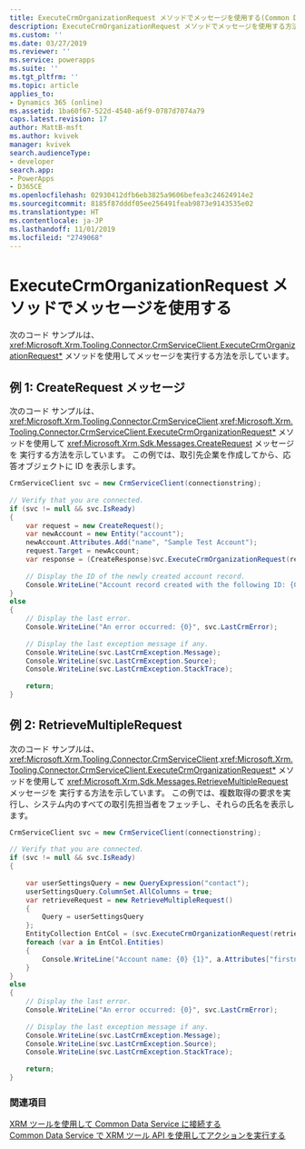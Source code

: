 ```yaml
---
title: ExecuteCrmOrganizationRequest メソッドでメッセージを使用する(Common Data Service)| Microsoft Docs
description: ExecuteCrmOrganizationRequest メソッドでメッセージを使用する方法について説明します。 サンプルは、CrmServiceClient.String) メソッドを使用して CreateRequest および RetrieveMultipleRequest メッセージを実行する方法について示しています。
ms.custom: ''
ms.date: 03/27/2019
ms.reviewer: ''
ms.service: powerapps
ms.suite: ''
ms.tgt_pltfrm: ''
ms.topic: article
applies_to:
- Dynamics 365 (online)
ms.assetid: 1ba60f67-522d-4540-a6f9-0787d7074a79
caps.latest.revision: 17
author: MattB-msft
ms.author: kvivek
manager: kvivek
search.audienceType:
- developer
search.app:
- PowerApps
- D365CE
ms.openlocfilehash: 02930412dfb6eb3825a9606befea3c24624914e2
ms.sourcegitcommit: 8185f87dddf05ee256491feab9873e9143535e02
ms.translationtype: HT
ms.contentlocale: ja-JP
ms.lasthandoff: 11/01/2019
ms.locfileid: "2749068"
---
```

# <a name="use-messages-with-the-executecrmorganizationrequest-method"></a>ExecuteCrmOrganizationRequest メソッドでメッセージを使用する
  
次のコード サンプルは、<xref:Microsoft.Xrm.Tooling.Connector.CrmServiceClient.ExecuteCrmOrganizationRequest*> メソッドを使用してメッセージを実行する方法を示しています。  
  
## <a name="example-1-createrequest-message"></a>例 1: CreateRequest メッセージ  

 次のコード サンプルは、<xref:Microsoft.Xrm.Tooling.Connector.CrmServiceClient>.<xref:Microsoft.Xrm.Tooling.Connector.CrmServiceClient.ExecuteCrmOrganizationRequest*> メソッドを使用して <xref:Microsoft.Xrm.Sdk.Messages.CreateRequest> メッセージを 実行する方法を示しています。 この例では、取引先企業を作成してから、応答オブジェクトに ID を表示します。  
  
```csharp 
CrmServiceClient svc = new CrmServiceClient(connectionstring);  
  
// Verify that you are connected.  
if (svc != null && svc.IsReady)  
{  
    var request = new CreateRequest();  
    var newAccount = new Entity("account");  
    newAccount.Attributes.Add("name", "Sample Test Account");  
    request.Target = newAccount;  
    var response = (CreateResponse)svc.ExecuteCrmOrganizationRequest(request);  
  
    // Display the ID of the newly created account record.  
    Console.WriteLine("Account record created with the following ID: {0}", response.id.ToString());  
}  
else  
{  
    // Display the last error.  
    Console.WriteLine("An error occurred: {0}", svc.LastCrmError);  
  
    // Display the last exception message if any.  
    Console.WriteLine(svc.LastCrmException.Message);  
    Console.WriteLine(svc.LastCrmException.Source);  
    Console.WriteLine(svc.LastCrmException.StackTrace);  
  
    return;  
}  
```  
  
## <a name="example-2-retrievemultiplerequest"></a>例 2: RetrieveMultipleRequest  

 次のコード サンプルは、<xref:Microsoft.Xrm.Tooling.Connector.CrmServiceClient>.<xref:Microsoft.Xrm.Tooling.Connector.CrmServiceClient.ExecuteCrmOrganizationRequest*> メソッドを使用して <xref:Microsoft.Xrm.Sdk.Messages.RetrieveMultipleRequest> メッセージを 実行する方法を示しています。 この例では、複数取得の要求を実行し、システム内のすべての取引先担当者をフェッチし、それらの氏名を表示します。  
  
```csharp  
CrmServiceClient svc = new CrmServiceClient(connectionstring);  
  
// Verify that you are connected.  
if (svc != null && svc.IsReady)  
{  
  
    var userSettingsQuery = new QueryExpression("contact");  
    userSettingsQuery.ColumnSet.AllColumns = true;  
    var retrieveRequest = new RetrieveMultipleRequest()  
    {  
        Query = userSettingsQuery  
    };  
    EntityCollection EntCol = (svc.ExecuteCrmOrganizationRequest(retrieveRequest) as RetrieveMultipleResponse).EntityCollection;  
    foreach (var a in EntCol.Entities)  
    {  
        Console.WriteLine("Account name: {0} {1}", a.Attributes["firstname"], a.Attributes["lastname"]);  
    }  
}  
else  
{  
    // Display the last error.  
    Console.WriteLine("An error occurred: {0}", svc.LastCrmError);  
  
    // Display the last exception message if any.  
    Console.WriteLine(svc.LastCrmException.Message);  
    Console.WriteLine(svc.LastCrmException.Source);  
    Console.WriteLine(svc.LastCrmException.StackTrace);  
  
    return;  
}  
```  
  
### <a name="see-also"></a>関連項目  

[XRM ツールを使用して Common Data Service に接続する](use-crmserviceclient-constructors-connect.md)<br />
[Common Data Service で XRM ツール API を使用してアクションを実行する](use-xrm-tooling-execute-actions.md)
